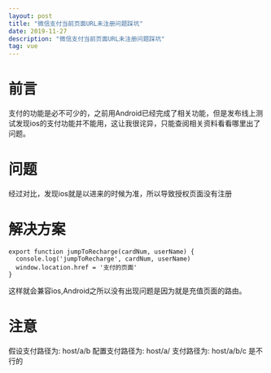 ```yaml
---
layout: post
title: "微信支付当前页面URL未注册问题踩坑"
date: 2019-11-27 
description: "微信支付当前页面URL未注册问题踩坑"
tag: vue
---
```


# 前言
支付的功能是必不可少的，之前用Android已经完成了相关功能，但是发布线上测试发现ios的支付功能并不能用，这让我很诧异，只能查阅相关资料看看哪里出了问题。

# 问题 
经过对比，发现ios就是以进来的时候为准，所以导致授权页面没有注册

# 解决方案
```
export function jumpToRecharge(cardNum, userName) {
  console.log('jumpToRecharge', cardNum, userName)
  window.location.href = '支付的页面'
}
```
这样就会兼容ios,Android之所以没有出现问题是因为就是充值页面的路由。

# 注意
假设支付路径为: host/a/b
配置支付路径为: host/a/
支付路径为: host/a/b/c 是不行的
